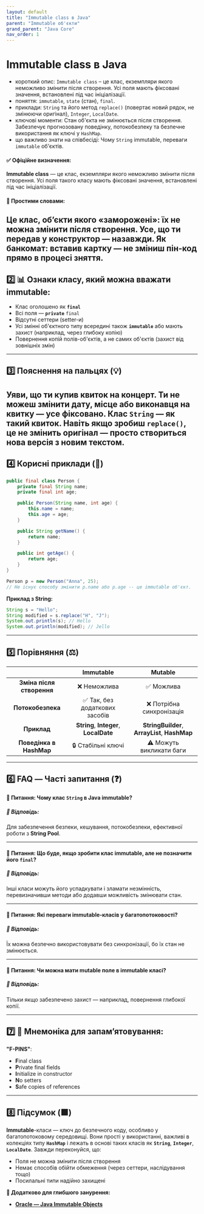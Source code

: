 ```yaml
---
layout: default
title: "Immutable class в Java"
parent: "Immutable об'єкти"
grand_parent: "Java Core"
nav_order: 1
---
```


# Immutable class в Java

*   короткий опис: `Immutable class` – це клас, екземпляри якого неможливо змінити після створення. Усі поля мають фіксовані значення, встановлені під час ініціалізації.
*   поняття: `immutable`, `state` (стан), `final`.
*   приклади: `String` та його метод `replace()` (повертає новий рядок, не змінюючи оригінал), `Integer`, `LocalDate`.
*   ключові моменти: Стан об'єкта не змінюється після створення. Забезпечує прогнозовану поведінку, потокобезпеку та безпечне використання як ключі у `HashMap`.
*   що важливо знати на співбесіді: Чому `String` immutable, переваги `immutable` об'єктів.
#### **✅ Офіційне визначення:**

**Immutable class** — це клас, екземпляри якого неможливо змінити після створення. Усі поля такого класу мають фіксовані значення, встановлені під час ініціалізації.

#### **🧠 Простими словами:**

Це клас, об’єкти якого «заморожені»: їх не можна змінити після створення. Усе, що ти передав у конструктор — назавжди. Як банкомат: вставив картку — не зміниш пін-код прямо в процесі зняття.
---

## **2️⃣ 📊 Ознаки класу, який можна вважати immutable:**

* Клас оголошено як **`final`**
* Всі поля — **`private`** `final`
* Відсутні сеттери (setter-и)
* Усі змінні об'єктного типу всередині також **`immutable`** або мають захист (наприклад, через глибоку копію)
* Повернення копій полів-об'єктів, а не самих об'єктів (захист від зовнішніх змін)

---

## **3️⃣ Пояснення на пальцях (💡)**

Уяви, що ти купив квиток на концерт. Ти не можеш змінити дату, місце або виконавця на квитку — усе фіксовано. Клас **`String`** — як такий квиток. Навіть якщо зробиш **`replace()`**, це не змінить оригінал — просто створиться нова версія з новим текстом.
---

## **4️⃣ Корисні приклади (🧪)**

```java
public final class Person {
    private final String name;
    private final int age;

    public Person(String name, int age) {
        this.name = name;
        this.age = age;
    }

    public String getName() {
        return name;
    }

    public int getAge() {
        return age;
    }
}
```
```java
Person p = new Person("Anna", 25);
// Не існує способу змінити p.name або p.age -- це immutable об'єкт.
```
**Приклад з String:**

```java
String s = "Hello";
String modified = s.replace("H", "J");
System.out.println(s); // Hello
System.out.println(modified); // Jello
```
---

## **5️⃣ Порівняння (⚖️)**

|  | Immutable | Mutable |
| :---: | :---: | :---: |
| **Зміна після створення** | ❌ Неможлива | ✅ Можлива |
| **Потокобезпека** | ✅ Так, без додаткових засобів | ❌ Потрібна синхронізація |
| **Приклад** | **String**, **Integer**, **LocalDate** | **StringBuilder**, **ArrayList**, **HashMap** |
| **Поведінка в HashMap** | 🔒 Стабільні ключі | ⚠️ Можуть викликати баги |

---

## **6️⃣ FAQ — Часті запитання (❓)**

#### **🔹 Питання: Чому клас `String` в Java immutable?**

##### **💬 Відповідь:**

Для забезпечення безпеки, кешування, потокобезпеки, ефективної роботи з **String Pool**.

---

#### **🔹 Питання: Що буде, якщо зробити клас immutable, але не позначити його `final`?**

##### **💬 Відповідь:**

Інші класи можуть його успадкувати і зламати незмінність, перевизначивши методи або додавши можливість змінювати стан.

---

#### **🔹 Питання: Які переваги immutable-класів у багатопотоковості?**

##### **💬 Відповідь:**

Їх можна безпечно використовувати без синхронізації, бо їх стан не змінюється.

---

#### **🔹 Питання: Чи можна мати mutable поле в immutable класі?**

##### **💬 Відповідь:**

Тільки якщо забезпечено захист — наприклад, повернення глибокої копії.

---

## **7️⃣ 🧠 Мнемоніка для запам’ятовування:**

**"F-PINS"**:

* **F**inal class
* **P**rivate final fields
* **I**nitialize in constructor
* **N**o setters
* **S**afe copies of references

---

## **8️⃣ Підсумок (🟩)**

**Immutable**\-класи — ключ до безпечного коду, особливо у багатопотоковому середовищі. Вони прості у використанні, важливі в колекціях типу **`HashMap`** і лежать в основі таких класів як **`String`**, **`Integer`**, **`LocalDate`**. Завжди переконуйся, що:

* Поля не можна змінити після створення
* Немає способів обійти обмеження (через сеттери, наслідування тощо)
* Посилальні типи надійно захищені

**🔗 Додатково для глибшого занурення:**

* [**Oracle — Java Immutable Objects**](https://docs.oracle.com/javase/tutorial/essential/concurrency/immutable.html)